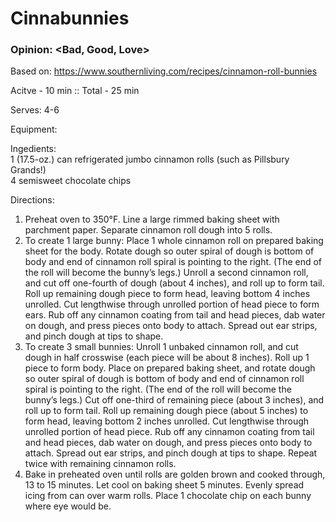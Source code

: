 # Cinnabunnies
### Opinion: <Bad, Good, Love>

Based on: https://www.southernliving.com/recipes/cinnamon-roll-bunnies

Acitve - 10 min :: Total - 25 min  

Serves: 4-6  

Equipment:

Ingedients:  
1 (17.5-oz.) can refrigerated jumbo cinnamon rolls (such as Pillsbury Grands!)  
4 semisweet chocolate chips  

Directions:  
1. Preheat oven to 350°F. Line a large rimmed baking sheet with parchment paper. Separate cinnamon roll dough into 5 rolls.
2. To create 1 large bunny: Place 1 whole cinnamon roll on prepared baking sheet for the body. Rotate dough so outer spiral of dough is bottom of body and end of cinnamon roll spiral is pointing to the right. (The end of the roll will become the bunny’s legs.) Unroll a second cinnamon roll, and cut off one-fourth of dough (about 4 inches), and roll up to form tail. Roll up remaining dough piece to form head, leaving bottom 4 inches unrolled. Cut lengthwise through unrolled portion of head piece to form ears. Rub off any cinnamon coating from tail and head pieces, dab water on dough, and press pieces onto body to attach. Spread out ear strips, and pinch dough at tips to shape.
3. To create 3 small bunnies: Unroll 1 unbaked cinnamon roll, and cut dough in half crosswise (each piece will be about 8 inches). Roll up 1 piece to form body. Place on prepared baking sheet, and rotate dough so outer spiral of dough is bottom of body and end of cinnamon roll spiral is pointing to the right. (The end of the roll will become the bunny’s legs.) Cut off one-third of remaining piece (about 3 inches), and roll up to form tail. Roll up remaining dough piece (about 5 inches) to form head, leaving bottom 2 inches unrolled. Cut lengthwise through unrolled portion of head piece. Rub off any cinnamon coating from tail and head pieces, dab water on dough, and press pieces onto body to attach. Spread out ear strips, and pinch dough at tips to shape. Repeat twice with remaining cinnamon rolls.
4. Bake in preheated oven until rolls are golden brown and cooked through, 13 to 15 minutes. Let cool on baking sheet 5 minutes. Evenly spread icing from can over warm rolls. Place 1 chocolate chip on each bunny where eye would be.
